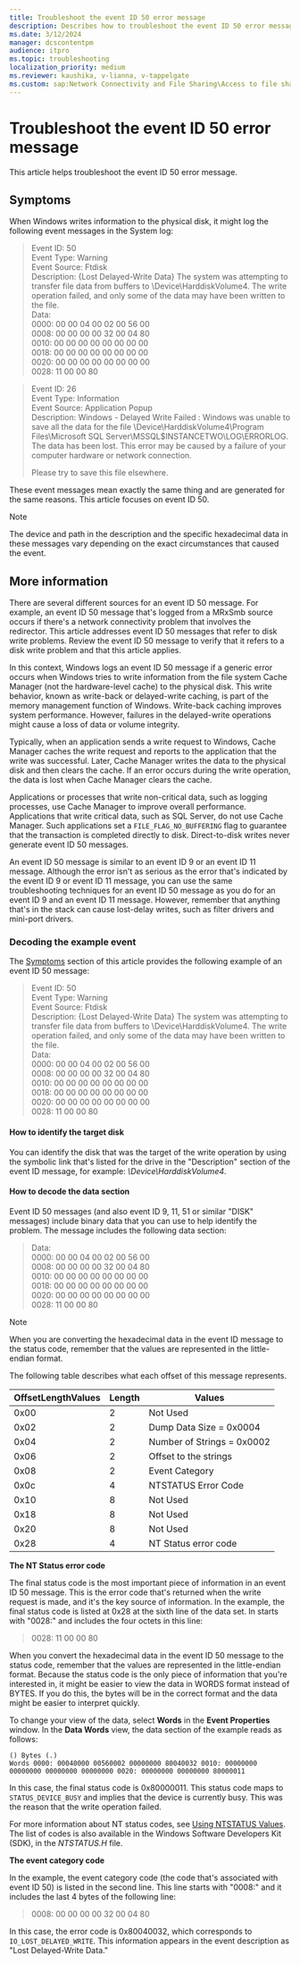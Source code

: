 ```yaml
---
title: Troubleshoot the event ID 50 error message
description: Describes how to troubleshoot the event ID 50 error message.
ms.date: 3/12/2024
manager: dcscontentpm
audience: itpro
ms.topic: troubleshooting
localization_priority: medium
ms.reviewer: kaushika, v-lianna, v-tappelgate
ms.custom: sap:Network Connectivity and File Sharing\Access to file shares (SMB), csstroubleshoot
---
```

# Troubleshoot the event ID 50 error message

This article helps troubleshoot the event ID 50 error message.

## Symptoms

When Windows writes information to the physical disk, it might log the following event messages in the System log:

> Event ID: 50  
Event Type: Warning  
Event Source: Ftdisk  
Description: {Lost Delayed-Write Data} The system was attempting to transfer file data from buffers to \Device\HarddiskVolume4. The write operation failed, and only some of the data may have been written to the file.  
Data:  
0000: 00 00 04 00 02 00 56 00  
0008: 00 00 00 00 32 00 04 80  
0010: 00 00 00 00 00 00 00 00  
0018: 00 00 00 00 00 00 00 00  
0020: 00 00 00 00 00 00 00 00  
0028: 11 00 00 80  

> Event ID: 26  
Event Type: Information  
Event Source: Application Popup  
Description: Windows - Delayed Write Failed : Windows was unable to save all the data for the file \Device\HarddiskVolume4\Program Files\Microsoft SQL Server\MSSQL$INSTANCETWO\LOG\ERRORLOG. The data has been lost. This error may be caused by a failure of your computer hardware or network connection.  
>  
> Please try to save this file elsewhere.  

These event messages mean exactly the same thing and are generated for the same reasons. This article focuses on event ID 50.

> [!NOTE]  
> The device and path in the description and the specific hexadecimal data in these messages vary depending on the exact circumstances that caused the event.

## More information

There are several different sources for an event ID 50 message. For example, an event ID 50 message that's logged from a MRxSmb source occurs if there's a network connectivity problem that involves the redirector. This article addresses event ID 50 messages that refer to disk write problems. Review the event ID 50 message to verify that it refers to a disk write problem and that this article applies.

In this context, Windows logs an event ID 50 message if a generic error occurs when Windows tries to write information from the file system Cache Manager (not the hardware-level cache) to the physical disk. This write behavior, known as write-back or delayed-write caching, is part of the memory management function of Windows. Write-back caching improves system performance. However, failures in the delayed-write operations might cause a loss of data or volume integrity.

Typically, when an application sends a write request to Windows, Cache Manager caches the write request and reports to the application that the write was successful. Later, Cache Manager writes the data to the physical disk and then clears the cache. If an error occurs during the write operation, the data is lost when Cache Manager clears the cache.

Applications or processes that write non-critical data, such as logging processes, use Cache Manager to improve overall performance. Applications that write critical data, such as SQL Server, do not use Cache Manager. Such applications set a `FILE_FLAG_NO_BUFFERING` flag to guarantee that the transaction is completed directly to disk. Direct-to-disk writes never generate event ID 50 messages.

An event ID 50 message is similar to an event ID 9 or an event ID 11 message. Although the error isn't as serious as the error that's indicated by the event ID 9 or event ID 11 message, you can use the same troubleshooting techniques for an event ID 50 message as you do for an event ID 9 and an event ID 11 message. However, remember that anything that's in the stack can cause lost-delay writes, such as filter drivers and mini-port drivers.

### Decoding the example event

The [Symptoms](#symptoms) section of this article provides the following example of an event ID 50 message:

> Event ID: 50  
Event Type: Warning  
Event Source: Ftdisk  
Description: {Lost Delayed-Write Data} The system was attempting to transfer file data from buffers to \Device\HarddiskVolume4. The write operation failed, and only some of the data may have been written to the file.  
Data:  
0000: 00 00 04 00 02 00 56 00  
0008: 00 00 00 00 32 00 04 80  
0010: 00 00 00 00 00 00 00 00  
0018: 00 00 00 00 00 00 00 00  
0020: 00 00 00 00 00 00 00 00  
0028: 11 00 00 80  

#### How to identify the target disk

You can identify the disk that was the target of the write operation by using the symbolic link that's listed for the drive in the "Description" section of the event ID message, for example: *\\Device\\HarddiskVolume4*.

#### How to decode the data section

Event ID 50 messages (and also event ID 9, 11, 51 or similar "DISK" messages) include binary data that you can use to help identify the problem. The message includes the following data section:

> Data:  
0000: 00 00 04 00 02 00 56 00  
0008: 00 00 00 00 32 00 04 80  
0010: 00 00 00 00 00 00 00 00  
0018: 00 00 00 00 00 00 00 00  
0020: 00 00 00 00 00 00 00 00  
0028: 11 00 00 80  

> [!NOTE]  
> When you are converting the hexadecimal data in the event ID message to the status code, remember that the values are represented in the little-endian format.

The following table describes what each offset of this message represents.

|OffsetLengthValues|Length|Values|
|-----------|------------|---------|
|0x00|2|Not Used|
|0x02|2|Dump Data Size = 0x0004|
|0x04|2|Number of Strings = 0x0002|
|0x06|2|Offset to the strings|
|0x08|2|Event Category|
|0x0c|4|NTSTATUS Error Code|
|0x10|8|Not Used|
|0x18|8|Not Used|
|0x20|8|Not Used|
|0x28|4|NT Status error code|

**The NT Status error code**

The final status code is the most important piece of information in an event ID 50 message. This is the error code that's returned when the write request is made, and it's the key source of information. In the example, the final status code is listed at 0x28 at the sixth line of the data set. In starts with "0028:" and includes the four octets in this line:

> 0028: 11 00 00 80

When you convert the hexadecimal data in the event ID 50 message to the status code, remember that the values are represented in the little-endian format. Because the status code is the only piece of information that you're interested in, it might be easier to view the data in WORDS format instead of BYTES. If you do this, the bytes will be in the correct format and the data might be easier to interpret quickly.

To change your view of the data, select **Words** in the **Event Properties** window. In the **Data Words** view, the data section of the example reads as follows:

```output
() Bytes (.) 
Words 0000: 00040000 00560002 00000000 80040032 0010: 00000000 00000000 00000000 00000000 0020: 00000000 00000000 80000011
```

In this case, the final status code is 0x80000011. This status code maps to `STATUS_DEVICE_BUSY` and implies that the device is currently busy. This was the reason that the write operation failed.

For more information about NT status codes, see [Using NTSTATUS Values](/windows-hardware/drivers/kernel/using-ntstatus-values). The list of codes is also available in the Windows Software Developers Kit (SDK), in the *NTSTATUS.H* file.

**The event category code**

In the example, the event category code (the code that's associated with event ID 50) is listed in the second line. This line starts with "0008:" and it includes the last 4 bytes of the following line:  

> 0008: 00 00 00 00 32 00 04 80  

In this case, the error code is 0x80040032, which corresponds to `IO_LOST_DELAYED_WRITE`. This information appears in the event description as "Lost Delayed-Write Data."
